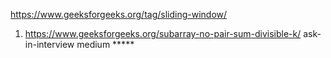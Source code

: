 https://www.geeksforgeeks.org/tag/sliding-window/

1) https://www.geeksforgeeks.org/subarray-no-pair-sum-divisible-k/ ask-in-interview medium *****
